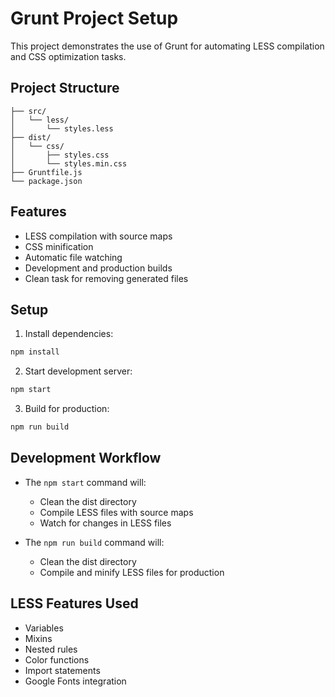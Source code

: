 # Grunt Project Setup

This project demonstrates the use of Grunt for automating LESS compilation and CSS optimization tasks.

## Project Structure

```
├── src/
│   └── less/
│       └── styles.less
├── dist/
│   └── css/
│       ├── styles.css
│       └── styles.min.css
├── Gruntfile.js
└── package.json
```

## Features

- LESS compilation with source maps
- CSS minification
- Automatic file watching
- Development and production builds
- Clean task for removing generated files

## Setup

1. Install dependencies:
```bash
npm install
```

2. Start development server:
```bash
npm start
```

3. Build for production:
```bash
npm run build
```

## Development Workflow

- The `npm start` command will:
  - Clean the dist directory
  - Compile LESS files with source maps
  - Watch for changes in LESS files

- The `npm run build` command will:
  - Clean the dist directory
  - Compile and minify LESS files for production

## LESS Features Used

- Variables
- Mixins
- Nested rules
- Color functions
- Import statements
- Google Fonts integration 
